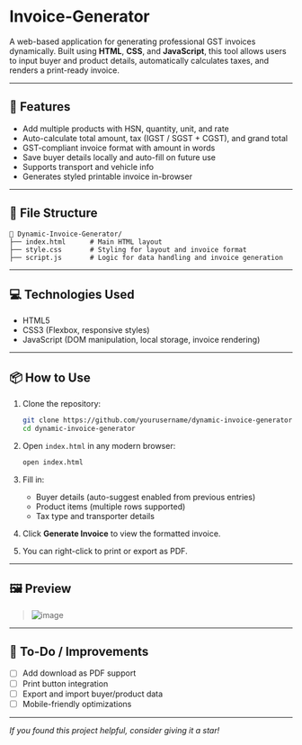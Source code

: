 # Invoice-Generator


A web-based application for generating professional GST invoices dynamically. Built using **HTML**, **CSS**, and **JavaScript**, this tool allows users to input buyer and product details, automatically calculates taxes, and renders a print-ready invoice.

---

## 🚀 Features

* Add multiple products with HSN, quantity, unit, and rate
* Auto-calculate total amount, tax (IGST / SGST + CGST), and grand total
* GST-compliant invoice format with amount in words
* Save buyer details locally and auto-fill on future use
* Supports transport and vehicle info
* Generates styled printable invoice in-browser


---

## 📂 File Structure

```
📁 Dynamic-Invoice-Generator/
├── index.html      # Main HTML layout
├── style.css       # Styling for layout and invoice format
├── script.js       # Logic for data handling and invoice generation
```

---

## 💻 Technologies Used

* HTML5
* CSS3 (Flexbox, responsive styles)
* JavaScript (DOM manipulation, local storage, invoice rendering)

---

## 📦 How to Use

1. Clone the repository:

   ```bash
   git clone https://github.com/yourusername/dynamic-invoice-generator.git
   cd dynamic-invoice-generator
   ```

2. Open `index.html` in any modern browser:

   ```bash
   open index.html
   ```

3. Fill in:

   * Buyer details (auto-suggest enabled from previous entries)
   * Product items (multiple rows supported)
   * Tax type and transporter details

4. Click **Generate Invoice** to view the formatted invoice.

5. You can right-click to print or export as PDF.

---

## 🖼 Preview

> ![image](https://github.com/user-attachments/assets/4e044a7a-5a97-4f95-8f6b-e873cc172a31)


---

## 📌 To-Do / Improvements

* [ ] Add download as PDF support
* [ ] Print button integration
* [ ] Export and import buyer/product data
* [ ] Mobile-friendly optimizations

---
 *If you found this project helpful, consider giving it a star!*
